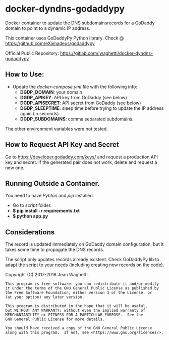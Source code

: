 # docker-dyndns-godaddypy

Docker container to update the DNS subdomainsrecords for a GoDaddy domain to point to a dynamic IP address.

This container uses GoDaddyPy Python library. Check @ https://github.com/eXamadeus/godaddypy 

Official Public Repository: https://gitlab.com/jwaghetti/docker-dyndns-godaddypy

## How to Use:

- Update the *docker-compose.yml* file with the following info:
  - **DGDP_DOMAIN**: your domain
  - **DGDP_APIKEY**: API key from GoDaddy (see below)
  - **DGDP_APISECRET**: API secret from GoDaddy (see below)
  - **DGDP_SLEEPTIME**: sleep time before trying to update the IP address again (in seconds).
  - **DGDP_SUBDOMAINS**: comma separated subdomains.

The other environment variables were not tested. 

## How to Request API Key and Secret

Go to https://developer.godaddy.com/keys/ and request a production API key and secret. If the generated pair does not work, delete and request a new one.

## Running Outside a Container.

You need to have *Pyhton* and *pip* installed.

- Go to *script* folder.
- **$ pip install -r requirements.txt**
- **$ python app.py**

## Considerations

The record is updated immediately on GoDaddy domain configuration, but it takes some time to propagate the DNS records.

The script only updates records already existent. Check GoDaddyPy lib to adapt the script to your needs (including creating new records on the code).

Copyright (C) 2017-2018 Jean Waghetti.

    This program is free software: you can redistribute it and/or modify
    it under the terms of the GNU General Public License as published by
    the Free Software Foundation, either version 3 of the License, or
    (at your option) any later version.

    This program is distributed in the hope that it will be useful,
    but WITHOUT ANY WARRANTY; without even the implied warranty of
    MERCHANTABILITY or FITNESS FOR A PARTICULAR PURPOSE.  See the
    GNU General Public License for more details.

    You should have received a copy of the GNU General Public License
    along with this program.  If not, see <https://www.gnu.org/licenses/>.
